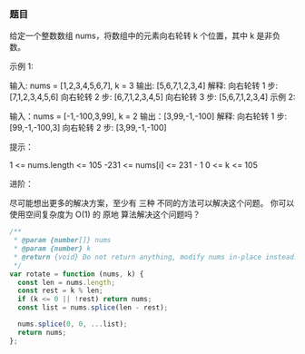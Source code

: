 <!-- @format -->

### 题目

给定一个整数数组 nums，将数组中的元素向右轮转 k 个位置，其中 k 是非负数。

示例 1:

输入: nums = [1,2,3,4,5,6,7], k = 3
输出: [5,6,7,1,2,3,4]
解释:
向右轮转 1 步: [7,1,2,3,4,5,6]
向右轮转 2 步: [6,7,1,2,3,4,5]
向右轮转 3 步: [5,6,7,1,2,3,4]
示例 2:

输入：nums = [-1,-100,3,99], k = 2
输出：[3,99,-1,-100]
解释:
向右轮转 1 步: [99,-1,-100,3]
向右轮转 2 步: [3,99,-1,-100]

提示：

1 <= nums.length <= 105
-231 <= nums[i] <= 231 - 1
0 <= k <= 105

进阶：

尽可能想出更多的解决方案，至少有 三种 不同的方法可以解决这个问题。
你可以使用空间复杂度为 O(1) 的 原地 算法解决这个问题吗？

```js
/**
 * @param {number[]} nums
 * @param {number} k
 * @return {void} Do not return anything, modify nums in-place instead.
 */
var rotate = function (nums, k) {
  const len = nums.length;
  const rest = k % len;
  if (k <= 0 || !rest) return nums;
  const list = nums.splice(len - rest);

  nums.splice(0, 0, ...list);
  return nums;
};
```
